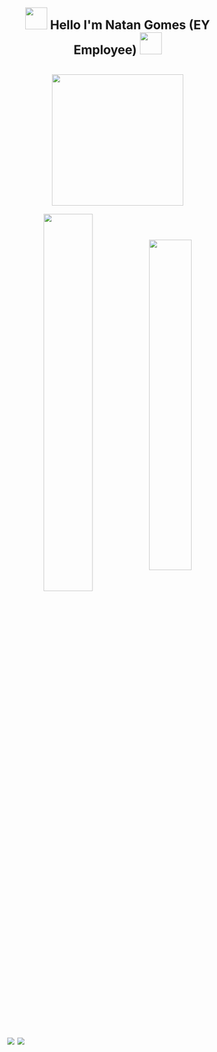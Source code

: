 

<h1 align="center">
<img src="https://media.giphy.com/media/du3J3cXyzhj75IOgvA/giphy.gif" width="50">
Hello I'm Natan Gomes (EY Employee)
<img src="https://media.giphy.com/media/JfxTdqnGXbRRHpsrdS/giphy.gif" width="50">
</h1>

<h1 align="center">
<img width="300" src="https://media.giphy.com/media/qgQUggAC3Pfv687qPC/giphy.gif">
</h1>




<div
<h1
align="center">

<img align="center" width="47%" src="https://github-readme-stats.vercel.app/api?username=natandata&show_icons=true&theme=moltack&include_all_commits=true&count_private=true"/>

<img align="center" width="44%" src="https://github-readme-stats.vercel.app/api/top-langs/?username=natandata&langs_count=8)](https://github.com/anuraghazra/github-readme-stats"/>

</h1>
</div>

 

<div>
<h1 align="left">
<a href="https://www.instagram.com/onatangomes/" target="_blank"><img src="https://img.shields.io/badge/-Instagram-%23E4405F?style=for-the-badge&logo=instagram&logoColor=white" target="_blank"></a>
 <a href="https://www.linkedin.com/in/natan-gomes-023444219/" target="_blank"><img src="https://img.shields.io/badge/-LinkedIn-%230077B5?style=for-the-badge&logo=linkedin&logoColor=white" target="_blank"></a> 
</h1>
</div>

